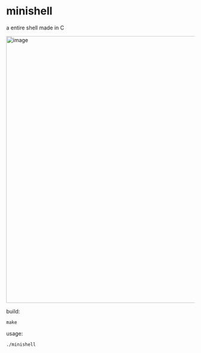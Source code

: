 # minishell
a entire shell made in C

<img width="711" alt="image" src="https://user-images.githubusercontent.com/81334995/177792339-08a4e971-7fe7-46f9-85b5-032ae5b94c31.png">

build:
```
make
```

usage:
```
./minishell
```
